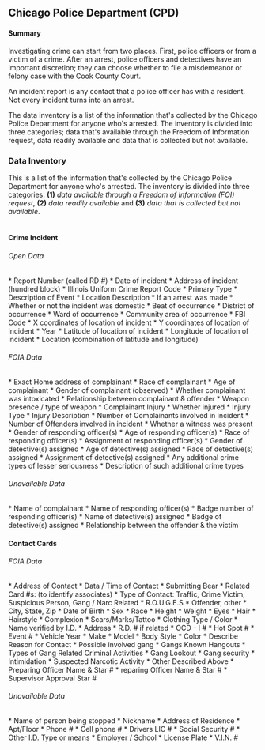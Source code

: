 ## Chicago Police Department (CPD)

#### Summary
Investigating crime can start from two places. First, police officers or from a victim of a crime. After an arrest, police officers and detectives have an important discretion; they can choose whether to file a misdemeanor or felony case with the Cook County Court. 

An incident report is any contact that a police officer has with a resident. Not every incident turns into an arrest. 

The data inventory is a list of the information that's collected by the Chicago Police Department for anyone who's arrested. The inventory is divided into three categories; data that's available through the Freedom of Information request, data readily available and data that is collected but not available.




### Data Inventory

This is a list of the information that's collected by the Chicago Police Department for anyone who's arrested. The inventory is divided into three categories: **(1)** *data available through a Freedom of Information (FOI) request*, **(2)** *data readily available* and **(3)** *data that is collected but not available*. <br><br>

#### Crime Incident
###### Open Data
<div class="expandable">
* <span class="available">          Report Number (called RD #)
* <span class="available">          Date of incident
* <span class="available">          Address of incident (hundred block)
* <span class="available">          Illinois Uniform Crime Report Code
* <span class="available">          Primary Type
* <span class="available">          Description of Event
* <span class="available">          Location Description 
* <span class="available">          If an arrest was made
* <span class="available">          Whether or not the incident was domestic
* <span class="available">          Beat of occurrence
* <span class="available">          District of occurrence
* <span class="available">          Ward of occurrence
* <span class="available">          Community area of occurrence
* <span class="available">          FBI Code
* <span class="available">          X coordinates of location of incident
* <span class="available">          Y coordinates of location of incident
* <span class="available">          Year
* <span class="available">          Latitude of location of incident
* <span class="available">          Longitude of location of incident
* <span class="available">          Location (combination of latitude and longitude)
</div>

###### FOIA Data
<div class="expandable">
* <span class="foiable">            Exact Home address of complainant
* <span class="foiable">            Race of complainant
* <span class="foiable">            Age of complainant
* <span class="foiable">            Gender of complainant (observed)
* <span class="foiable">            Whether complainant was intoxicated
* <span class="foiable">            Relationship between complainant & offender
* <span class="foiable">            Weapon presence / type of weapon
* <span class="foiable">            Complainant Injury
* <span class="foiable">            Whether injured
* <span class="foiable">            Injury Type
* <span class="foiable">            Injury Description
* <span class="foiable">            Number of Complainants involved in incident
* <span class="foiable">            Number of Offenders involved in incident
* <span class="foiable">            Whether a witness was present
* <span class="foiable">            Gender of responding officer(s)
* <span class="foiable">            Age of responding officer(s)
* <span class="foiable">            Race of responding officer(s)
* <span class="foiable">            Assignment of responding officer(s)
* <span class="foiable">            Gender of detective(s) assigned
* <span class="foiable">            Age of detective(s) assigned
* <span class="foiable">            Race of detective(s) assigned
* <span class="foiable">            Assignment of detective(s) assigned
* <span class="foiable">            Any additional crime types of lesser seriousness
* <span class="foiable">            Description of such additional crime types
</div>

###### Unavailable Data
<div class="expandable">
* <span class="unavailable">        Name of complainant
* <span class="unavailable">        Name of responding officer(s)
* <span class="unavailable">        Badge number of responding officer(s) 
* <span class="unavailable">        Name of detective(s) assigned
* <span class="unavailable">        Badge of detective(s) assigned
* <span class="unavailable">        Relationship between the offender & the victim
</div>

#### Contact Cards
###### FOIA Data
<div class="expandable">
* <span class="foiable">            Address of Contact
* <span class="foiable">            Data / Time of Contact
* <span class="foiable">            Submitting Bear
* <span class="foiable">            Related Card #s: (to identify associates)
* <span class="foiable">            Type of Contact: Traffic, Crime Victim, Suspicious Person, Gang / Narc Related 
* <span class="foiable">            R.O.U.G.E.S
* <span class="foiable">            Offender, other
* <span class="foiable">            City, State, Zip
* <span class="foiable">            Date of Birth
* <span class="foiable">            Sex
* <span class="foiable">            Race
* <span class="foiable">            Height
* <span class="foiable">            Weight
* <span class="foiable">            Eyes
* <span class="foiable">            Hair
* <span class="foiable">            Hairstyle
* <span class="foiable">            Complexion
* <span class="foiable">            Scars/Marks/Tattoo
* <span class="foiable">            Clothing Type / Color
* <span class="foiable">            Name verified by I.D.
* <span class="foiable">            Address
* <span class="foiable">            R.D. # if related
* <span class="foiable">            OCD - I #
* <span class="foiable">            Hot Spot #
* <span class="foiable">            Event #
* <span class="foiable">            Vehicle Year
* <span class="foiable">            Make
* <span class="foiable">            Model
* <span class="foiable">            Body Style
* <span class="foiable">            Color
* <span class="foiable">            Describe Reason for Contact
* <span class="foiable">            Possible involved gang
* <span class="foiable">            Gangs Known Hangouts
* <span class="foiable">            Types of Gang Related Criminal Activities
* <span class="foiable">            Gang Lookout
* <span class="foiable">            Gang security
* <span class="foiable">            Intimidation
* <span class="foiable">            Suspected Narcotic Activity
* <span class="foiable">            Other Described Above
* <span class="foiable">            Preparing Officer Name & Star #
* <span class="foiable">            reparing Officer Name & Star #
* <span class="foiable">            Supervisor Approval Star #  
</div>

###### Unavailable Data
<div class="expandable">
* <span class="unavailable">        Name of person being stopped
* <span class="unavailable">        Nickname
* <span class="unavailable">        Address of Residence
* <span class="unavailable">        Apt/Floor
* <span class="unavailable">        Phone #
* <span class="unavailable">        Cell phone #
* <span class="unavailable">        Drivers LIC #
* <span class="unavailable">        Social Security #
* <span class="unavailable">        Other I.D. Type or means
* <span class="unavailable">        Employer / School
* <span class="unavailable">        License Plate
* <span class="unavailable">        V.I.N. #
</div>